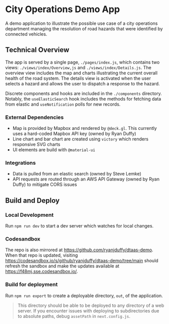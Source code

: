 # City Operations Demo App

A demo application to illustrate the possible use case of a city operations department managing the resolution of road hazards that were identified by connected vehicles.

## Technical Overview

The app is served by a single page, `./pages/index.js`, which contains two views: `./views/index/Overview,js` and `./views/index/Details.js`. The overview view includes the map and charts illustrating the current overall health of the road system. The details view is activated when the user selects a hazard and allows the user to dispatch a response to the hazard.

Discrete components and hooks are included in the `./components` directory. Notably, the `useElasticSearch` hook includes the methods for fetching data from elastic and `useNotification` polls for new records.

### External Dependencies

* Map is provided by Mapbox and rendered by `@deck.gl`. This currently uses a hard-coded Mapbox API key (owned by Ryan Duffy)
* Line chart and bar chart are created using `victory` which renders responsive SVG charts
* UI elements are build with `@material-ui`

### Integrations

* Data is pulled from an elastic search (owned by Steve Lemke)
* API requests are routed through an AWS API Gateway (owned by Ryan Duffy) to mitigate CORS issues

## Build and Deploy

### Local Development

Run `npm run dev` to start a dev server which watches for local changes.

### Codesandbox

The repo is also mirrored at https://github.com/ryanjduffy/dtaas-demo. When that repo is updated, visiting https://codesandbox.io/s/github/ryanjduffy/dtaas-demo/tree/main should refresh the sandbox and make the updates available at https://f48mj.sse.codesandbox.io/.

### Build for deployment

Run `npm run export` to create a deployable directory, `out`, of the application.

> This directory should be able to be deployed to any directory of a web server. If you encounter issues with deploying to subdirectories due to absolute paths, debug `assetPath` in `next.config.js`.